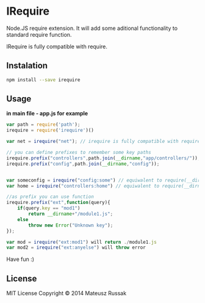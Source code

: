 IRequire
=========

Node.JS require extension. It will add some aditional functionality to standard require function.

IRequire is fully compatible with require. 

## Instalation
```bash
npm install --save irequire
```


## Usage
**in main file - app.js for example**
```js
var path = require('path');
irequire = require('irequire')()

var net = irequire("net"); // irequire is fully compatible with require

// you can define prefixes to remember some key paths
irequire.prefix("controllers",path.join(__dirname,"app/controllers/"));
irequire.prefix("config",path.join(__dirname,"config"));


var someconfig = irequire("config:some") // equiwalent to require(__dirname+"/config/some");
var home = irequire("controllers:home") // equiwalent to require(__dirname+"/app/controllers/home");

//as prefix you can use function
irequire.prefix("ext",function(query){
	if(query.key == "mod1")
		return __dirname+"/module1.js";
	else
		throw new Error("Unknown key");
});

var mod = irequire("ext:mod1") will return ./module1.js
var mod2 = irequire("ext:anyelse") will throw error
```

Have fun :)

## License

MIT License Copyright © 2014 Mateusz Russak

